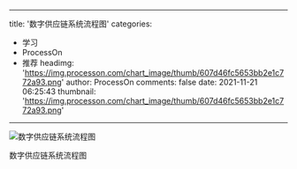 
---
title: '数字供应链系统流程图'
categories: 
 - 学习
 - ProcessOn
 - 推荐
headimg: 'https://img.processon.com/chart_image/thumb/607d46fc5653bb2e1c772a93.png'
author: ProcessOn
comments: false
date: 2021-11-21 06:25:43
thumbnail: 'https://img.processon.com/chart_image/thumb/607d46fc5653bb2e1c772a93.png'
---

<div>   
<img class="thumb" alt="数字供应链系统流程图" src="https://img.processon.com/chart_image/thumb/607d46fc5653bb2e1c772a93.png" referrerpolicy="no-referrer">
<p>数字供应链系统流程图</p>  
</div>
            
